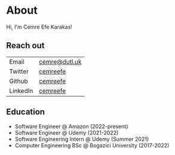 # About

Hi, I'm Cemre Efe Karakas!

## Reach out

|           |                                               |
|-----------|-----------------------------------------------|
| Email     | [cemre@dutl.uk](mailto:cemre@dutl.uk)         |
| Twitter   | [cemreefe](https://twitter.com/cemreefe)      |
| Github    | [cemreefe](https://github.com/cemreefe)       |
| LinkedIn  | [cemreefe](https://linkedin.com/in/cemreefe)  |


## Education

- Software Engineer @ Amazon (2022-present)
- Software Engineer @ Udemy (2021-2022)
- Software Engineering Intern @ Udemy (Summer 2021)
- Computer Engineering BSc @ Bogazici University (2017-2022)